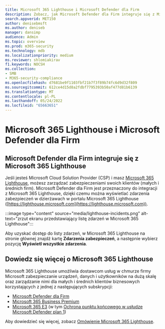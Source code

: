 ```yaml
---
title: Microsoft 365 Lighthouse i Microsoft Defender dla Firm
description: Zobacz, jak Microsoft Defender dla Firm integruje się z Microsoft 365 Lighthouse, rozwiązaniem zabezpieczeń dla partnerów firmy Microsoft.
search.appverid: MET150
author: denisebmsft
ms.author: deniseb
manager: dansimp
audience: Admin
ms.topic: overview
ms.prod: m365-security
ms.technology: mdb
ms.localizationpriority: medium
ms.reviewer: shlomiakirav
f1.keywords: NOCSH
ms.collection:
- SMB
- M365-security-compliance
ms.openlocfilehash: d7681be9f1103fbf21b7f3f89b74fc6d9d32f809
ms.sourcegitcommit: 612ce4d15d8a2fdbf7795393b50af477d81b6139
ms.translationtype: MT
ms.contentlocale: pl-PL
ms.lasthandoff: 05/24/2022
ms.locfileid: "65663651"
---
```

# <a name="microsoft-365-lighthouse-and-microsoft-defender-for-business"></a>Microsoft 365 Lighthouse i Microsoft Defender dla Firm

## <a name="microsoft-defender-for-business-integrates-with-microsoft-365-lighthouse"></a>Microsoft Defender dla Firm integruje się z Microsoft 365 Lighthouse

Jeśli jesteś Microsoft Cloud Solution Provider (CSP) i masz [Microsoft 365 Lighthouse](../../lighthouse/m365-lighthouse-overview.md), możesz zarządzać zabezpieczeniami swoich klientów (małych i średnich firm). Microsoft Defender dla Firm jest przeznaczony do integracji z Microsoft 365 Lighthouse, dzięki czemu można wyświetlać zdarzenia zabezpieczeń w dzierżawach w portalu Microsoft 365 Lighthouse ([https://lighthouse.microsoft.com](https://lighthouse.microsoft.com)). 

:::image type="content" source="media/lighthouse-incidents.png" alt-text="zrzut ekranu przedstawiający listę zdarzeń w Microsoft 365 Lighthouse":::

Aby uzyskać dostęp do listy zdarzeń, w Microsoft 365 Lighthouse na stronie głównej znajdź kartę **Zdarzenia zabezpieczeń**, a następnie wybierz pozycję **Wyświetl wszystkie zdarzenia**.

## <a name="learn-more-about-microsoft-365-lighthouse"></a>Dowiedz się więcej o Microsoft 365 Lighthouse

Microsoft 365 Lighthouse umożliwia dostawcom usług w chmurze firmy Microsoft zabezpieczanie urządzeń, danych i użytkowników na dużą skalę oraz zarządzanie nimi dla małych i średnich klientów biznesowych korzystających z jednej z następujących subskrypcji:

- [Microsoft Defender dla Firm](/security/defender-business/mdb-overview.md)
- [Microsoft 365 Business Premium](../../admin/admin-overview/what-is-microsoft-365.md)
- [Microsoft 365 E3](../../enterprise/microsoft-365-overview.md) (w tym [Ochrona punktu końcowego w usłudze Microsoft Defender plan 1](../defender-endpoint/defender-endpoint-plan-1.md))

Aby dowiedzieć się więcej, zobacz [Omówienie Microsoft 365 Lighthouse](../../lighthouse/m365-lighthouse-overview.md).